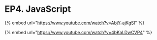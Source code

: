 # EP4. JavaScript

{% embed url="https://www.youtube.com/watch?v=AbjY-ajKgSI" %}

{% embed url="https://www.youtube.com/watch?v=4bKaLDwCVP4" %}
